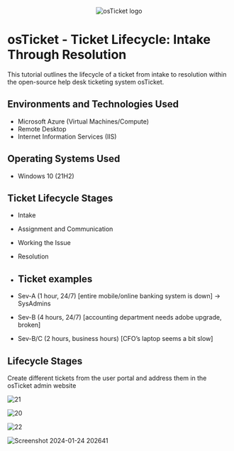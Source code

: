 <p align="center">
<img src="https://i.imgur.com/Clzj7Xs.png" alt="osTicket logo"/>
</p>

<h1>osTicket - Ticket Lifecycle: Intake Through Resolution</h1>
This tutorial outlines the lifecycle of a ticket from intake to resolution within the open-source help desk ticketing system osTicket.<br />



<h2>Environments and Technologies Used</h2>

- Microsoft Azure (Virtual Machines/Compute)
- Remote Desktop
- Internet Information Services (IIS)

<h2>Operating Systems Used </h2>

- Windows 10</b> (21H2)

<h2>Ticket Lifecycle Stages</h2>

- Intake
- Assignment and Communication
- Working the Issue
- Resolution

- <h2>Ticket examples</h2>
- Sev-A (1 hour, 24/7) [entire mobile/online banking system is down] -> SysAdmins
- Sev-B (4 hours, 24/7) [accounting department needs adobe upgrade, broken]
- Sev-B/C (2 hours, business hours) [CFO’s laptop seems a bit slow]

<h2>Lifecycle Stages</h2>
Create different tickets from the user portal and address them in the osTicket admin website

![21](https://github.com/boluadunbarin/ticket-lifecycle/assets/157642328/ce5ce384-195a-4e73-965f-c85d45d13824)

![20](https://github.com/boluadunbarin/ticket-lifecycle/assets/157642328/4dba2377-26e5-4910-9de2-d49e997cd990)

![22](https://github.com/boluadunbarin/ticket-lifecycle/assets/157642328/5cb5fff2-7072-4a26-9fba-2cd4d971d1aa)


![Screenshot 2024-01-24 202641](https://github.com/boluadunbarin/ticket-lifecycle/assets/157642328/9dac6869-9221-4366-b17a-2239815255c6)

